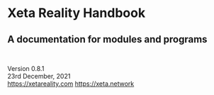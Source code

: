 ` `  
` `  
` `  
` `  
` `  
` `  
` `  

# Xeta Reality Handbook
## A documentation for modules and programs

` `  

Version 0.8.1  
23rd December, 2021  
https://xetareality.com https://xeta.network

<div style="page-break-after: always; visibility: hidden">\pagebreak</div>